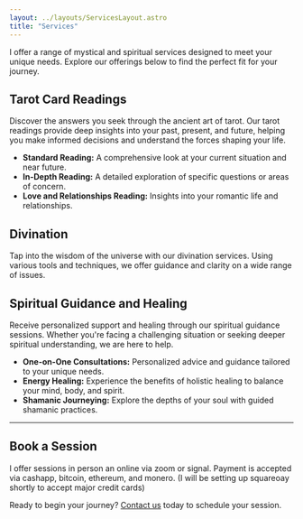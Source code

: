 ```yaml
---
layout: ../layouts/ServicesLayout.astro
title: "Services"
---
```


I offer a range of mystical and spiritual services designed to meet your unique needs. Explore our offerings below to find the perfect fit for your journey.

## Tarot Card Readings

Discover the answers you seek through the ancient art of tarot. Our tarot readings provide deep insights into your past, present, and future, helping you make informed decisions and understand the forces shaping your life.

- **Standard Reading:** A comprehensive look at your current situation and near future.
- **In-Depth Reading:** A detailed exploration of specific questions or areas of concern.
- **Love and Relationships Reading:** Insights into your romantic life and relationships.

## Divination

Tap into the wisdom of the universe with our divination services. Using various tools and techniques, we offer guidance and clarity on a wide range of issues.

## Spiritual Guidance and Healing

Receive personalized support and healing through our spiritual guidance sessions. Whether you're facing a challenging situation or seeking deeper spiritual understanding, we are here to help.

- **One-on-One Consultations:** Personalized advice and guidance tailored to your unique needs.
- **Energy Healing:** Experience the benefits of holistic healing to balance your mind, body, and spirit.
- **Shamanic Journeying:** Explore the depths of your soul with guided shamanic practices.

---

## Book a Session

I offer sessions in person an online via zoom or signal. Payment is accepted via cashapp, bitcoin, ethereum, and monero. (I will be setting up squareoay shortly to accept major credit cards)

Ready to begin your journey? [Contact us](/contact) today to schedule your session.
